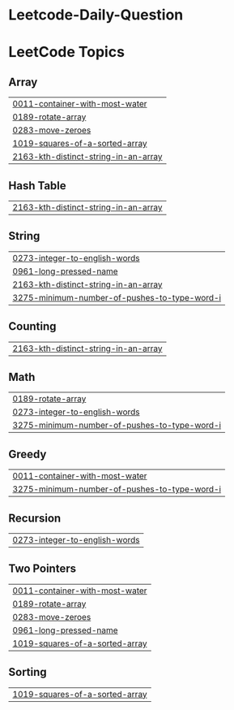 # Leetcode-Daily-Question
<!---LeetCode Topics Start-->
# LeetCode Topics
## Array
|  |
| ------- |
| [0011-container-with-most-water](https://github.com/nadeemasgar/Leetcode-Daily-Question/tree/master/0011-container-with-most-water) |
| [0189-rotate-array](https://github.com/nadeemasgar/Leetcode-Daily-Question/tree/master/0189-rotate-array) |
| [0283-move-zeroes](https://github.com/nadeemasgar/Leetcode-Daily-Question/tree/master/0283-move-zeroes) |
| [1019-squares-of-a-sorted-array](https://github.com/nadeemasgar/Leetcode-Daily-Question/tree/master/1019-squares-of-a-sorted-array) |
| [2163-kth-distinct-string-in-an-array](https://github.com/nadeemasgar/Leetcode-Daily-Question/tree/master/2163-kth-distinct-string-in-an-array) |
## Hash Table
|  |
| ------- |
| [2163-kth-distinct-string-in-an-array](https://github.com/nadeemasgar/Leetcode-Daily-Question/tree/master/2163-kth-distinct-string-in-an-array) |
## String
|  |
| ------- |
| [0273-integer-to-english-words](https://github.com/nadeemasgar/Leetcode-Daily-Question/tree/master/0273-integer-to-english-words) |
| [0961-long-pressed-name](https://github.com/nadeemasgar/Leetcode-Daily-Question/tree/master/0961-long-pressed-name) |
| [2163-kth-distinct-string-in-an-array](https://github.com/nadeemasgar/Leetcode-Daily-Question/tree/master/2163-kth-distinct-string-in-an-array) |
| [3275-minimum-number-of-pushes-to-type-word-i](https://github.com/nadeemasgar/Leetcode-Daily-Question/tree/master/3275-minimum-number-of-pushes-to-type-word-i) |
## Counting
|  |
| ------- |
| [2163-kth-distinct-string-in-an-array](https://github.com/nadeemasgar/Leetcode-Daily-Question/tree/master/2163-kth-distinct-string-in-an-array) |
## Math
|  |
| ------- |
| [0189-rotate-array](https://github.com/nadeemasgar/Leetcode-Daily-Question/tree/master/0189-rotate-array) |
| [0273-integer-to-english-words](https://github.com/nadeemasgar/Leetcode-Daily-Question/tree/master/0273-integer-to-english-words) |
| [3275-minimum-number-of-pushes-to-type-word-i](https://github.com/nadeemasgar/Leetcode-Daily-Question/tree/master/3275-minimum-number-of-pushes-to-type-word-i) |
## Greedy
|  |
| ------- |
| [0011-container-with-most-water](https://github.com/nadeemasgar/Leetcode-Daily-Question/tree/master/0011-container-with-most-water) |
| [3275-minimum-number-of-pushes-to-type-word-i](https://github.com/nadeemasgar/Leetcode-Daily-Question/tree/master/3275-minimum-number-of-pushes-to-type-word-i) |
## Recursion
|  |
| ------- |
| [0273-integer-to-english-words](https://github.com/nadeemasgar/Leetcode-Daily-Question/tree/master/0273-integer-to-english-words) |
## Two Pointers
|  |
| ------- |
| [0011-container-with-most-water](https://github.com/nadeemasgar/Leetcode-Daily-Question/tree/master/0011-container-with-most-water) |
| [0189-rotate-array](https://github.com/nadeemasgar/Leetcode-Daily-Question/tree/master/0189-rotate-array) |
| [0283-move-zeroes](https://github.com/nadeemasgar/Leetcode-Daily-Question/tree/master/0283-move-zeroes) |
| [0961-long-pressed-name](https://github.com/nadeemasgar/Leetcode-Daily-Question/tree/master/0961-long-pressed-name) |
| [1019-squares-of-a-sorted-array](https://github.com/nadeemasgar/Leetcode-Daily-Question/tree/master/1019-squares-of-a-sorted-array) |
## Sorting
|  |
| ------- |
| [1019-squares-of-a-sorted-array](https://github.com/nadeemasgar/Leetcode-Daily-Question/tree/master/1019-squares-of-a-sorted-array) |
<!---LeetCode Topics End-->